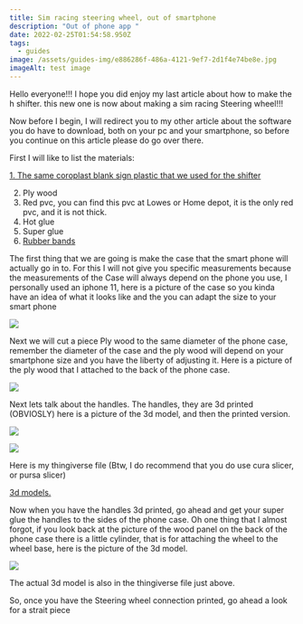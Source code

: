 ```yaml
---
title: Sim racing steering wheel, out of smartphone
description: "Out of phone app "
date: 2022-02-25T01:54:58.950Z
tags:
  - guides
image: /assets/guides-img/e886286f-486a-4121-9ef7-2d1f4e74be8e.jpg
imageAlt: test image
---
```

Hello everyone!!! I hope you did enjoy my last article about how to make the h shifter. this new one is now about making a sim racing Steering wheel!!!

 Now before I begin, I will redirect you to my other article about the software you do have to download, both on your pc and your smartphone, so before you continue on this article please do go over there.

First I will like to list the materials:

[1. The same coroplast blank sign plastic that we used for the shifter](https://www.amazon.com/Corrugated-Plastic-Sheets-Coroplast-Intepro/dp/B00U6EOSYY/ref=sr_1_4?crid=JTKLETXG3FY4&keywords=blank+coroplast&qid=1645846597&sprefix=blank+coro%2Caps%2C93&sr=8-4)[](https://www.amazon.com/Corrugated-Plastic-Sheets-Coroplast-Intepro/dp/B00U6EOSYY/ref=sr_1_4?crid=JTKLETXG3FY4&keywords=blank+coroplast&qid=1645846597&sprefix=blank+coro%2Caps%2C93&sr=8-4)

2. Ply wood
3. Red pvc, you can find this pvc at Lowes or Home depot, it is the only red pvc, and it is not thick.
4. Hot glue
5. Super glue
6. [Rubber bands](https://www.amazon.com/465-Multicolor-Rubber-Assorted-Dimensions/dp/B000BLJEKU/ref=sr_1_6?crid=2SPRTVP8MK4Z9&keywords=rubber+bands&qid=1645849611&sprefix=rubber+bands+%2Caps%2C95&sr=8-6)

The first thing that we are going is make the case that the smart phone will actually go in to. For this I will not give you specific measurements because the measurements of the Case will always depend on the phone you use, I personally used an iphone 11, here is a picture of the case so you kinda have an idea of what it looks like and the you can adapt the size to your smart phone

![](/assets/guides-img/85b859f4-9b54-40fb-9f29-0d9964a718d2.jpg)

Next we will cut a piece Ply wood to the same diameter of the phone case, remember the diameter of the case and the ply wood will depend on your smartphone size and you have the liberty of adjusting it. Here is a picture of the ply wood that I attached to the back of the phone case.

![](/assets/guides-img/593e1ebf-5387-4372-81de-3a4e759ef86d.jpg)

Next lets talk about the handles. The handles, they are 3d printed (OBVIOSLY) here is a picture of the 3d model, and then the printed version.

![](/assets/guides-img/steering-wheel-handle-3d-model-image.png)

![](/assets/guides-img/080acf9f-c145-44c1-859a-359ee876e0e7.jpg)

Here is my thingiverse file (Btw, I do recommend that you do use cura slicer, or pursa slicer)

[3d models.](https://www.thingiverse.com/thing:5265639)

Now when you have the handles 3d printed, go ahead and get your super glue the handles to the sides of the phone case. Oh one thing that I almost forgot, if you look back at the picture of the wood panel on the back of the phone case there is a little cylinder, that is for attaching the wheel to the wheel base, here is the picture of the 3d model.

![](/assets/guides-img/steering-wheel-pvc-conection-3d-image.png)

The actual 3d model is also in the thingiverse file just above.



So, once you have the Steering wheel connection printed, go ahead a look for a strait piece

[](https://www.tinkercad.com/things/eaXw9Ls2fuw-phone-steering-wheel-handels/edit)